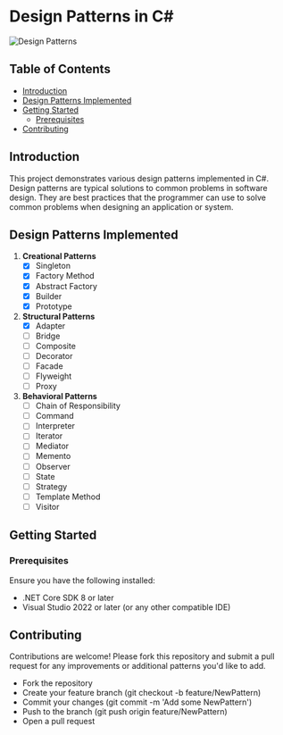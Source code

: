 # Design Patterns in C#

![Design Patterns](https://img.shields.io/badge/Design%20Patterns-C%23-brightgreen)

## Table of Contents
- [Introduction](#introduction)
- [Design Patterns Implemented](#design-patterns-implemented)
- [Getting Started](#getting-started)
  - [Prerequisites](#prerequisites)
- [Contributing](#contributing)

## Introduction

This project demonstrates various design patterns implemented in C#. Design patterns are typical solutions to common problems in software design. They are best practices that the programmer can use to solve common problems when designing an application or system.

## Design Patterns Implemented

1. **Creational Patterns**
   - [X] Singleton
   - [X] Factory Method
   - [X] Abstract Factory
   - [X] Builder
   - [X] Prototype

2. **Structural Patterns**
   - [X] Adapter
   - [ ] Bridge
   - [ ] Composite
   - [ ] Decorator
   - [ ] Facade
   - [ ] Flyweight
   - [ ] Proxy

3. **Behavioral Patterns**
   - [ ] Chain of Responsibility
   - [ ] Command
   - [ ] Interpreter
   - [ ] Iterator
   - [ ] Mediator
   - [ ] Memento
   - [ ] Observer
   - [ ] State
   - [ ] Strategy
   - [ ] Template Method
   - [ ] Visitor

## Getting Started

### Prerequisites

Ensure you have the following installed:
- .NET Core SDK 8 or later
- Visual Studio 2022 or later (or any other compatible IDE)

## Contributing
Contributions are welcome! Please fork this repository and submit a pull request for any improvements or additional patterns you'd like to add.

- Fork the repository
- Create your feature branch (git checkout -b feature/NewPattern)
- Commit your changes (git commit -m 'Add some NewPattern')
- Push to the branch (git push origin feature/NewPattern)
- Open a pull request


